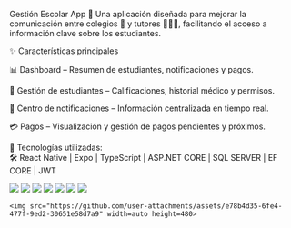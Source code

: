Gestión Escolar App 📱
Una aplicación diseñada para mejorar la comunicación entre colegios 🏫 y tutores 👨‍👩‍👧, facilitando el acceso a información clave sobre los estudiantes.

✨ Características principales


📊 Dashboard – Resumen de estudiantes, notificaciones y pagos.


👦 Gestión de estudiantes – Calificaciones, historial médico y permisos.


🔔 Centro de notificaciones – Información centralizada en tiempo real.


💳 Pagos – Visualización y gestión de pagos pendientes y próximos.


🚀 Tecnologías utilizadas:  
🛠️ React Native | Expo | TypeScript | ASP.NET CORE | SQL SERVER | EF CORE | JWT

<div>
     <img src="https://github.com/user-attachments/assets/23e4b3c6-1718-4213-810d-7ded8d465689" >
    <img src="https://github.com/user-attachments/assets/e31a790f-3fb7-462b-a719-e6ae6257fbcf">
        <img src="https://github.com/user-attachments/assets/8cef447c-c3ea-4fe7-9fb7-c04dc2a3a56b" >
     <img src="https://github.com/user-attachments/assets/2f79f2f4-77ca-4666-ae1d-2f643910e3ac" >
        <img src="https://github.com/user-attachments/assets/b767646e-0f94-4730-8c27-e257c9cd7456" >
   <img src="https://github.com/user-attachments/assets/ab016063-f929-4919-a200-52199656241d">
 
 
<img src="https://github.com/user-attachments/assets/e6565390-cc2c-4ec8-a055-6284c9ccbc53" >


    <img src="https://github.com/user-attachments/assets/e78b4d35-6fe4-477f-9ed2-30651e58d7a9" width=auto height=480>

</div>
 


